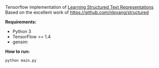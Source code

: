 Tensorflow implementation of [Learning Structured Text Representations](https://arxiv.org/abs/1705.09207)  
Based on the excellent work of https://github.com/nlpyang/structured

**Requirements:**  

* Python 3  
* TensorFlow >= 1.4  
* gensim


**How to run:**  
  ```
  python main.py
  ```

